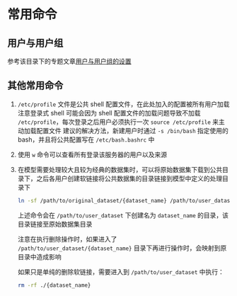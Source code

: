 # 常用命令

## 用户与用户组

参考该目录下的专题文章[用户与用户组的设置](./5-users-and-groups.md)

## 其他常用命令

1. `/etc/profile` 文件是公共 shell 配置文件，在此处加入的配置被所有用户加载
   注意登录式 shell 可能会因为 shell 配置文件的加载问题导致不加载 `/etc/profile`，每次登录之后用户必须执行一次 `source /etc/profile` 来主动加载配置文件
   建议的解决方法，新建用户时通过 `-s /bin/bash` 指定使用的 bash，并且将公共配置写在 `/etc/bash.bashrc` 中
2. 使用 `w` 命令可以查看所有登录该服务器的用户以及来源
3. 在模型需要处理较大且较为经典的数据集时，可以将原始数据集下载到公共目录下，之后各用户创建软链接将公共数据集的目录链接到模型中定义的处理目录下

   
   ```sh
   ln -sf /path/to/original_dataset/{dataset_name} /path/to/user_dataset
   ```

   上述命令会在 `/path/to/user_dataset` 下创建名为 `dataset_name` 的目录，该目录链接至原始数据集目录 

   注意在执行删除操作时，如果进入了 `/path/to/user_dataset/{dataset_name}` 目录下再进行操作时，会映射到原目录中造成影响

   如果只是单纯的删除软链接，需要进入到 `/path/to/user_dataset` 中执行：

   ```sh
   rm -rf ./{dataset_name}
   ```